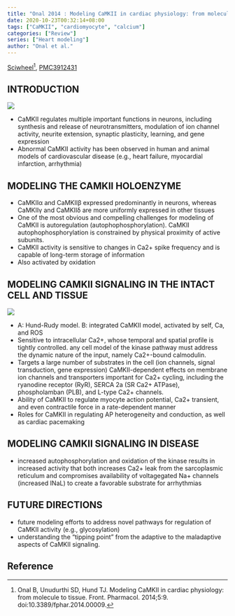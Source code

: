 ```yaml
---
title: "Onal 2014 : Modeling CaMKII in cardiac physiology: from molecule to tissue"
date: 2020-10-23T00:32:14+08:00
tags: ["CaMKII", "cardiomyocyte", "calcium"]
categories: ["Review"]
series: ["Heart modeling"]
author: "Onal et al."
---
```


[Sciwheel](https://sciwheel.com/work/#/items/2899483)[^Onal2014], [PMC3912431](http://www.ncbi.nlm.nih.gov/pmc/articles/PMC3912431)

<!--more-->

## INTRODUCTION
![](https://www.frontiersin.org/files/Articles/78809/fphar-05-00009-HTML/image_m/fphar-05-00009-g001.jpg)

* CaMKII regulates multiple important functions in neurons, including synthesis and release of neurotransmitters, modulation of ion channel activity, neurite extension, synaptic plasticity, learning, and gene expression
* Abnormal CaMKII activity has been observed in human and animal models of cardiovascular disease (e.g., heart failure, myocardial infarction, arrhythmia)

## MODELING THE CAMKII HOLOENZYME
* CaMKIIα and CaMKIIβ expressed predominantly in neurons, whereas CaMKIIγ and CaMKIIδ are more uniformly expressed in other tissues
* One of the most obvious and compelling challenges for modeling of CaMKII is autoregulation (autophophosphorylation). CaMKII autophophosphorylation is constrained by physical proximity of active subunits.
* CaMKII activity is sensitive to changes in Ca2+ spike frequency and is capable of long-term storage of information
* Also activated by oxidation

## MODELING CAMKII SIGNALING IN THE INTACT CELL AND TISSUE
![](https://www.frontiersin.org/files/Articles/78809/fphar-05-00009-HTML/image_m/fphar-05-00009-g002.jpg)
* A:  Hund-Rudy model. B: integrated CaMKII model, activated by self, Ca, and ROS
* Sensitive to intracellular Ca2+, whose temporal and spatial profile is tightly controlled. any cell model of the kinase pathway must address the dynamic nature of the input, namely Ca2+-bound calmodulin.
* Targets a large number of substrates in the cell (ion channels, signal transduction, gene expression) CaMKII-dependent effects on membrane ion channels and transporters important for Ca2+ cycling, including the ryanodine receptor (RyR), SERCA 2a (SR Ca2+ ATPase), phospholamban (PLB), and L-type Ca2+ channels.
* Ability of CaMKII to regulate myocyte action potential, Ca2+ transient, and even contractile force in a rate-dependent manner
* Roles for CaMKII in regulating AP heterogeneity and conduction, as well as cardiac pacemaking

## MODELING CAMKII SIGNALING IN DISEASE
* increased autophosphorylation and oxidation of the kinase results in increased activity that both increases Ca2+ leak from the sarcoplasmic reticulum and compromises availability of voltagegated Na+ channels (increased INaL) to create a favorable substrate for arrhythmias

## FUTURE DIRECTIONS
* future modeling efforts to address novel pathways for regulation of CaMKII activity (e.g., glycosylation)
* understanding the “tipping point” from the adaptive to the maladaptive aspects of CaMKII signaling.

## Reference
[^Onal2014]: Onal B, Unudurthi SD, Hund TJ. Modeling CaMKII in cardiac physiology: from molecule to tissue. Front. Pharmacol. 2014;5:9. doi:10.3389/fphar.2014.00009.
